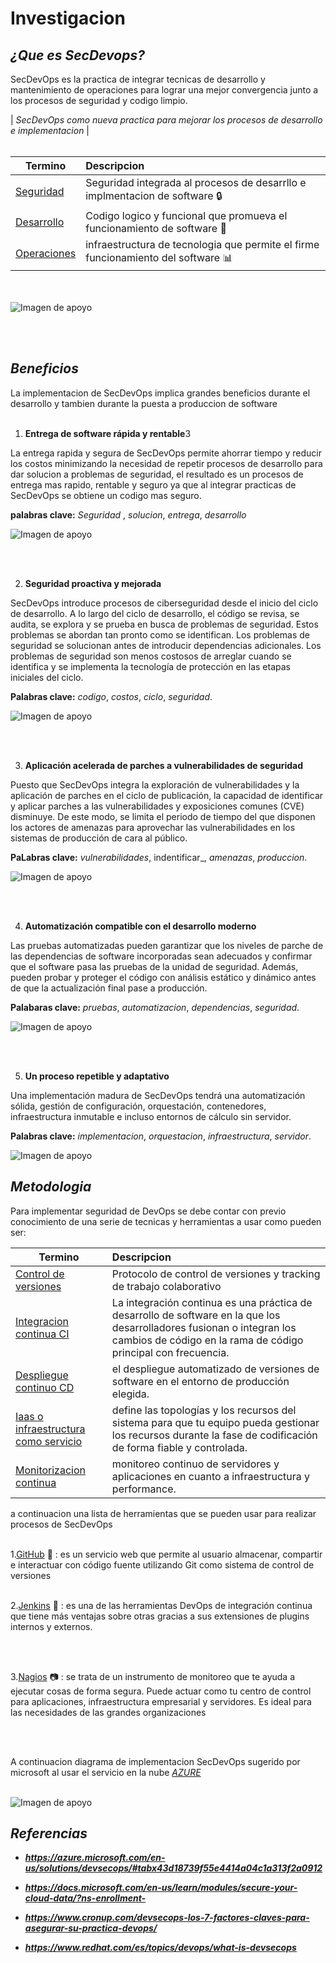 # **Investigacion**

## _¿Que es SecDevops?_

SecDevOps es la practica de integrar tecnicas de desarrollo y mantenimiento de operaciones  para lograr  una  mejor convergencia junto a los procesos de seguridad y codigo limpio.

| _SecDevOps como nueva practica para mejorar los procesos de desarrollo e implementacion_   |
<br>
<br>

| Termino | Descripcion |
|-----|:---|
| [Seguridad](##) |  Seguridad integrada al procesos de desarrllo e implmentacion de software :lock: |
| [Desarrollo](##) |  Codigo logico y funcional que promueva el funcionamiento de software :hammer: |
| [Operaciones](##) | infraestructura de tecnologia   que permite el firme funcionamiento del software :bar_chart: |


<br>
<br

  
  ![Imagen de apoyo](https://escoladaprogramacao.com.br/wp-content/uploads/2019/12/Princ%C3%ADpios-da-Entrega-de-Software.jpg)


<br>
<br>

## _Beneficios_

  La implementacion de SecDevOps implica grandes beneficios durante el desarrollo y tambien durante la   puesta a produccion de software
<br>
<br>

1. **Entrega de software rápida y rentable**3

 La entrega rapida y segura de SecDevOps permite ahorrar tiempo y reducir los costos minimizando la necesidad de repetir procesos de desarrollo para dar solucion a problemas de seguridad, el resultado es un procesos de entrega mas rapido, rentable y seguro ya que al integrar practicas de SecDevOps se obtiene un codigo mas seguro.

 **palabras clave:** _Seguridad_ , _solucion_, _entrega_, _desarrollo_

![Imagen de apoyo](https://i0.wp.com/sonria.com/wp-content/uploads/2016/07/negocio.jpg?fit=1600%2C1038&ssl=1)

<br>
<br>

2. **Seguridad proactiva y mejorada**

 SecDevOps introduce procesos de ciberseguridad desde el inicio del ciclo de desarrollo. A lo largo del ciclo de desarrollo, el código se revisa, se audita, se explora y se prueba en busca de problemas de seguridad. Estos problemas se abordan tan pronto como se identifican. Los problemas de seguridad se solucionan antes de introducir dependencias adicionales. Los problemas de seguridad son menos costosos de arreglar cuando se identifica y se implementa la tecnología de protección en las etapas iniciales del ciclo.

 **Palabras clave:** _codigo_, _costos_, _ciclo_, _seguridad_.


![Imagen de apoyo](https://i.ytimg.com/vi/G9oWJzd0rLA/maxresdefault.jpg)

<br>
<br>

3. **Aplicación acelerada de parches a vulnerabilidades de seguridad**

 Puesto que SecDevOps integra la exploración de vulnerabilidades y la aplicación de parches en el ciclo de publicación, la capacidad de identificar y aplicar parches a las vulnerabilidades y exposiciones comunes (CVE) disminuye. De este modo, se limita el periodo de tiempo del que disponen los actores de amenazas para aprovechar las vulnerabilidades en los sistemas de producción de cara al público.

 **PaLabras clave:** _vulnerabilidades_, indentificar_, _amenazas_, _produccion_.


![Imagen de apoyo](https://aratecnia.es/wp-content/uploads/2021/10/parches-software-que-son.jpg)

<br>
<br>

4. **Automatización compatible con el desarrollo moderno**

 Las pruebas automatizadas pueden garantizar que los niveles de parche de las dependencias de software incorporadas sean adecuados y confirmar que el software pasa las pruebas de la unidad de seguridad. Además, pueden probar y proteger el código con análisis estático y dinámico antes de que la actualización final pase a producción.

 **Palabaras clave:** _pruebas_, _automatizacion_, _dependencias_, _seguridad_.

 ![Imagen de apoyo](https://automatizacion-industrial.es/images/easyblog_articles/7/AUTOMATIZACION_PROFESIONAL.jpg)

<br>
<br>

5. **Un proceso repetible y adaptativo**

 Una implementación madura de SecDevOps tendrá una automatización sólida, gestión de configuración, orquestación, contenedores, infraestructura inmutable e incluso entornos de cálculo sin servidor.

 **Palabras clave:** _implementacion_, _orquestacion_, _infraestructura_, _servidor_.

 ![Imagen de apoyo](https://www.pragma.com.co/hs-fs/hubfs/grafica_devops_con_herramientas.jpg?width=763&name=grafica_devops_con_herramientas.jpg)



## _Metodologia_

Para implementar seguridad de DevOps se debe contar con previo conocimiento de una serie de tecnicas y herramientas a usar como pueden ser:

| Termino | Descripcion |
|-----|:---|
| [Control de versiones ](##) |  Protocolo de control de versiones y tracking de trabajo colaborativo  |
| [Integracion continua CI](##) |  La integración continua es una práctica de desarrollo de software en la que los desarrolladores fusionan o integran los cambios de código en la rama de código principal con frecuencia. |
| [Despliegue continuo CD](##) | el despliegue automatizado de versiones de software en el entorno de producción elegida. |
| [Iaas o infraestructura como servicio](#) | define las topologías y los recursos del sistema para que tu equipo pueda gestionar los recursos durante la fase de codificación de forma fiable y controlada.| 
| [Monitorizacion continua](#) | monitoreo continuo de servidores y aplicaciones en cuanto a infraestructura y performance.| 

a continuacion una lista de herramientas que se pueden usar para realizar procesos de SecDevOps
<br>
<br>

1.[GitHub](https://github.com/) :file_folder:
: es un servicio web que permite al usuario almacenar, compartir e interactuar con código fuente utilizando Git como sistema de control de versiones
<br>
<br>

2.[Jenkins](https://www.jenkins.io/) :wrench:
: es una de las herramientas DevOps de integración continua que tiene más ventajas sobre otras gracias a sus extensiones de plugins internos y externos. 

<br>
<br>

3.[Nagios](https://www.nagios.org/) :camera:
: se trata de un instrumento de monitoreo que te ayuda a ejecutar cosas de forma segura. Puede actuar como tu centro de control para aplicaciones, infraestructura empresarial y servidores. Es ideal para las necesidades de las grandes organizaciones

<br>
<br>

A continuacion diagrama de implementacion SecDevOps sugerido por microsoft al usar el servicio en la nube _[AZURE](https://azure.microsoft.com/es-es/)_
<br>
<br>

 ![Imagen de apoyo](https://cdn-dynmedia-1.microsoft.com/is/image/microsoftcorp/solutions_devsecops_devsecops-in-azure?resMode=sharp2&op_usm=1.5,0.65,15,0&wid=1920&hei=1227&qlt=100&fit=constrain)



## _Referencias_

- **_https://azure.microsoft.com/en-us/solutions/devsecops/#tabx43d18739f55e4414a04c1a313f2a0912_**

- **_https://docs.microsoft.com/en-us/learn/modules/secure-your-cloud-data/?ns-enrollment-_**
- **_https://www.cronup.com/devsecops-los-7-factores-claves-para-asegurar-su-practica-devops/_**
- **_https://www.redhat.com/es/topics/devops/what-is-devsecops_**



